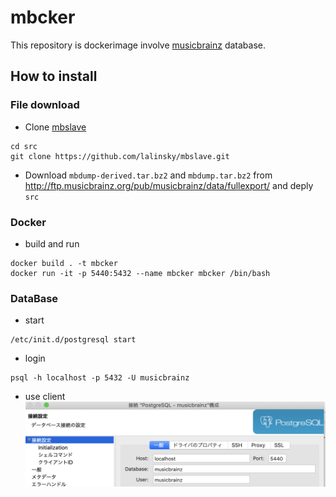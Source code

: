 # mbcker

This repository is dockerimage involve [musicbrainz](https://musicbrainz.org/) database.

## How to install

### File download
- Clone [mbslave](https://github.com/lalinsky/mbslave)

```
cd src
git clone https://github.com/lalinsky/mbslave.git
```


- Download `mbdump-derived.tar.bz2` and `mbdump.tar.bz2` from http://ftp.musicbrainz.org/pub/musicbrainz/data/fullexport/ and deply `src`

### Docker

- build and run

``` shell
docker build . -t mbcker
docker run -it -p 5440:5432 --name mbcker mbcker /bin/bash
```

### DataBase

- start

```shell
/etc/init.d/postgresql start
```

- login

```shell
psql -h localhost -p 5432 -U musicbrainz
```

- use client
![p1](https://raw.githubusercontent.com/RottenFruits/mbcker/master/file/スクリーンショット%202019-11-22%2021.29.30.png "p1")